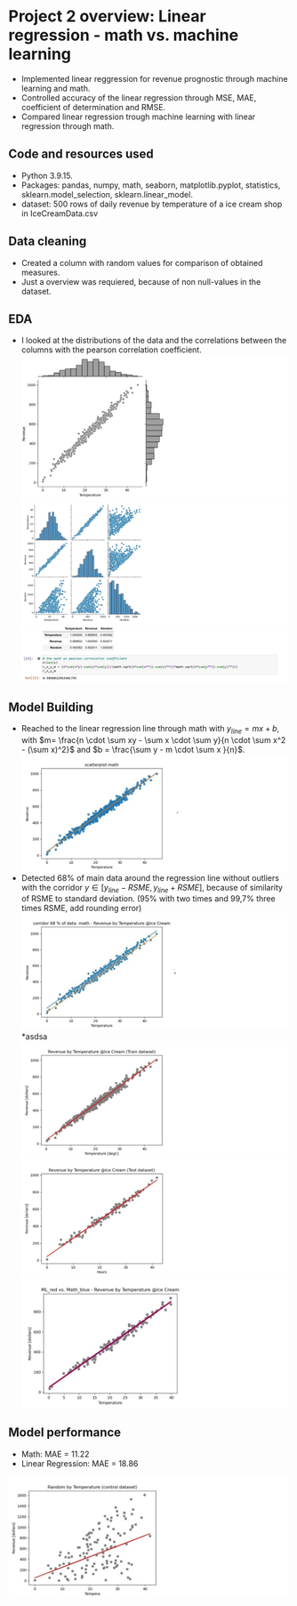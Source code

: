 # Project 2 overview: Linear regression - math vs. machine learning
* Implemented linear reggression for revenue prognostic through machine learning and math.
* Controlled accuracy of the linear regression through MSE, MAE, coefficient of determination and RMSE.
* Compared linear regression trough machine learning with linear regression through math.

## Code and resources used
* Python 3.9.15.
* Packages: pandas, numpy, math, seaborn, matplotlib.pyplot, statistics, sklearn.model_selection, sklearn.linear_model.
* dataset: 500 rows of daily revenue by temperature of a ice cream shop in IceCreamData.csv

## Data cleaning
* Created a column with random values for comparison of obtained measures.
* Just a overview was requiered, because of non null-values in the dataset.
## EDA
* I looked at the distributions of the data and the correlations between the columns with the pearson correlation coefficient.
![](/images/scatterplot_with_Jointplot.jpg)
![](/images/scatterplot_with_pairplot.jpg)
![](/images/Pearson_coefficient.jpg)

## Model Building
* Reached to the linear regression line through math with $y_{line}= mx+b$, with $m= \frac{n \cdot \sum xy - \sum x \cdot \sum y}{n \cdot \sum x^2 - (\sum x)^2}$ and $b = \frac{\sum y - m \cdot \sum x }{n}$.
![](/images/scatterplot_with_math_linear_regression.jpg)
* Detected 68% of main data around the regression line without outliers with the corridor $y\in [y_{line} - RSME, y_{line} + RSME]$, because of similarity of RSME to standard deviation. (95% with two times and 99,7% three times RSME, add rounding error)
![](/images/scatterplot_with_corridor_68_data_math.jpg)
*asdsa
![](/images/ML_scatterplot_train_data.jpg)
![](/images/ML_scatterplot_test_data.jpg)
![](/images/ML_red_vs_Math_blue_scatterplot.jpg)
## Model performance

* Math: MAE = 11.22
* Linear Regression: MAE = 18.86

![](/images/ML_scatterplot_random_data.jpg)
